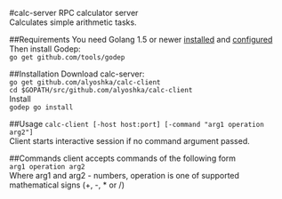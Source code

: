 #calc-server
RPC calculator server  
Calculates simple arithmetic tasks.

##Requirements
You need Golang 1.5 or newer [installed](https://golang.org/doc/install) and [configured](https://golang.org/doc/code.html)  
Then install Godep:  
`go get github.com/tools/godep`

##Installation
Download calc-server:  
`go get github.com/alyoshka/calc-client`  
`cd $GOPATH/src/github.com/alyoshka/calc-client`  
Install  
`godep go install`  

##Usage
`calc-client [-host host:port] [-command "arg1 operation arg2"]`  
Client starts interactive session if no command argument passed.

##Commands
client accepts commands of the following form  
`arg1 operation arg2`  
Where arg1 and arg2 - numbers, operation is one of supported mathematical signs (+, -, * or /)
